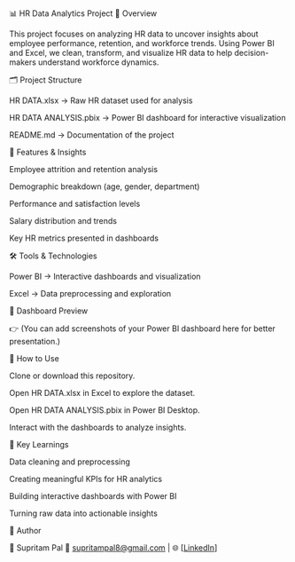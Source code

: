 📊 HR Data Analytics Project
📌 Overview

This project focuses on analyzing HR data to uncover insights about employee performance, retention, and workforce trends.
Using Power BI and Excel, we clean, transform, and visualize HR data to help decision-makers understand workforce dynamics.

🗂 Project Structure

HR DATA.xlsx → Raw HR dataset used for analysis

HR DATA ANALYSIS.pbix → Power BI dashboard for interactive visualization

README.md → Documentation of the project

🚀 Features & Insights

Employee attrition and retention analysis

Demographic breakdown (age, gender, department)

Performance and satisfaction levels

Salary distribution and trends

Key HR metrics presented in dashboards

🛠 Tools & Technologies

Power BI → Interactive dashboards and visualization

Excel → Data preprocessing and exploration

📸 Dashboard Preview

👉 (You can add screenshots of your Power BI dashboard here for better presentation.)

🔧 How to Use

Clone or download this repository.

Open HR DATA.xlsx in Excel to explore the dataset.

Open HR DATA ANALYSIS.pbix in Power BI Desktop.

Interact with the dashboards to analyze insights.

🎯 Key Learnings

Data cleaning and preprocessing

Creating meaningful KPIs for HR analytics

Building interactive dashboards with Power BI

Turning raw data into actionable insights

📌 Author

👤 Supritam Pal
📧 supritampal8@gmail.com |
🌐 [[LinkedIn](https://www.linkedin.com/in/supritam-pal-b12b3825a/)]
